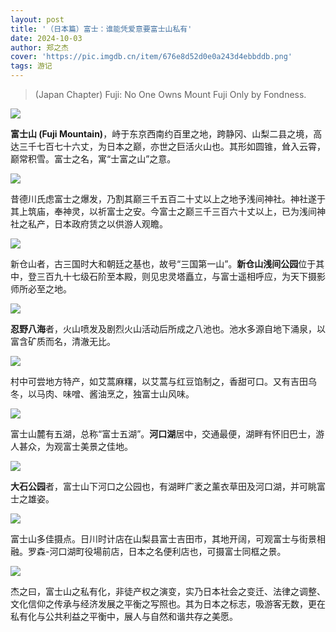 ```yaml
---
layout: post
title: '（日本篇）富士：谁能凭爱意要富士山私有'
date: 2024-10-03
author: 郑之杰
cover: 'https://pic.imgdb.cn/item/676e8d52d0e0a243d4ebbddb.png'
tags: 游记
---
```


> (Japan Chapter) Fuji: No One Owns Mount Fuji Only by Fondness.

![](https://pic.imgdb.cn/item/676e8d52d0e0a243d4ebbddb.png)

**富士山 (Fuji Mountain)**，峙于东京西南约百里之地，跨静冈、山梨二县之境，高达三千七百七十六丈，为日本之巅，亦世之巨活火山也。其形如圆锥，耸入云霄，巅常积雪。富士之名，寓“士富之山”之意。

![](https://pic.imgdb.cn/item/676e8e44d0e0a243d4ebbdef.png)

昔德川氏虑富士之爆发，乃割其巅三千五百二十丈以上之地予浅间神社。神社遂于其上筑庙，奉神灵，以祈富士之安。今富士之巅三千三百六十丈以上，已为浅间神社之私产，日本政府赁之以供游人观瞻。

![](https://pic.imgdb.cn/item/676e8fe7d0e0a243d4ebbe16.png)

新仓山者，古三国时大和朝廷之基也，故号“三国第一山”。**新仓山浅间公园**位于其中，登三百九十七级石阶至本殿，则见忠灵塔矗立，与富士遥相呼应，为天下摄影师所必至之地。

![](https://pic.imgdb.cn/item/676e8fe8d0e0a243d4ebbe17.png)

**忍野八海**者，火山喷发及剧烈火山活动后所成之八池也。池水多源自地下涌泉，以富含矿质而名，清澈无比。

![](https://pic.imgdb.cn/item/676e8fc3d0e0a243d4ebbe0f.png)

村中可尝地方特产，如艾蒿麻糬，以艾蒿与红豆馅制之，香甜可口。又有吉田乌冬，以马肉、味噌、酱油烹之，独富士山风味。

![](https://pic.imgdb.cn/item/676e8fc3d0e0a243d4ebbe0e.png)

富士山麓有五湖，总称“富士五湖”。**河口湖**居中，交通最便，湖畔有怀旧巴士，游人甚众，为观富士美景之佳地。

![](https://pic.imgdb.cn/item/676e8fc1d0e0a243d4ebbe0b.png)

**大石公园**者，富士山下河口之公园也，有湖畔广袤之薰衣草田及河口湖，并可眺富士之雄姿。

![](https://pic.imgdb.cn/item/676e8fc2d0e0a243d4ebbe0d.png)

富士山多佳摄点。日川时计店在山梨县富士吉田市，其地开阔，可观富士与街景相融。罗森-河口湖町役場前店，日本之名便利店也，可摄富士同框之景。

![](https://pic.imgdb.cn/item/676e8fc1d0e0a243d4ebbe0c.png)

杰之曰，富士山之私有化，非徒产权之演变，实乃日本社会之变迁、法律之调整、文化信仰之传承与经济发展之平衡之写照也。其为日本之标志，吸游客无数，更在私有化与公共利益之平衡中，展人与自然和谐共存之美愿。